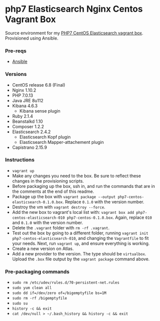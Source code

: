 # php7 Elasticsearch Nginx Centos Vagrant Box

Source environment for my [PHP7 CentOS Elasticsearch vagrant box](https://atlas.hashicorp.com/ajnijland/boxes/centos6-php7-elasticsearch). Provisioned using Ansible.

### Pre-reqs

* [Ansible](http://docs.ansible.com/ansible/index.html)

### Versions

* CentOS release 6.8 (Final)
* Nginx 1.10.2
* PHP 7.0.13
* Java JRE 8u112
* Kibana 4.6.3
    * Kibana sense plugin
* Ruby 2.1.4
* Beanstalkd 1.10
* Composer 1.2.2
* Elasticsearch 2.4.2
    * Elasticsearch Kopf plugin
    * Elasticsearch Mapper-attachement plugin
* Capistrano 2.15.9

### Instructions

* `vagrant up`
* Make any changes you need to the box. Be sure to reflect these changes in the provisioning scripts.
* Before packaging up the box, ssh in, and run the commands that are in the comments at the end of this readme.
* Package up the box with `vagrant package --output php7-centos-elasticsearch-0.1.0.box`. Replace `0.1.0` with the version number.
* Destroy the vm with `vagrant destroy --force`.
* Add the new box to vagrant's local list with: `vagrant box add php7-centos-elasticsearch-010 php7-centos-0.1.0.box`. Again, replace `010` and `0.1.0` with the version number.
* Delete the `.vagrant` folder with `rm -rf .vagrant`.
* Test out the box by going to a different folder, running `vagrant init php7-centos-elasticsearch-010`, and changing the `Vagrantfile` to fit your needs. Next, run `vagrant up`, and ensure everything is working.
* Create a new version on Atlas.
* Add a new provider to the version. The type should be `virtualbox`. Upload the `.box` file output by the `vagrant package` command above.

### Pre-packaging commands

* `sudo rm /etc/udev/rules.d/70-persistent-net.rules`
* `sudo yum clean all`
* `sudo dd if=/dev/zero of=/bigemptyfile bs=1M`
* `sudo rm -rf /bigemptyfile`
* `sudo su`
* `history -c && exit`
* `cat /dev/null > ~/.bash_history && history -c && exit`
